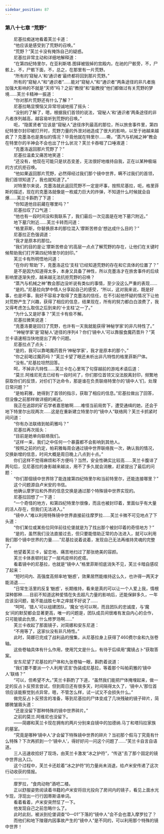 ```yaml
---
sidebar_position: 87
---
```

### 第八十七章 “荒野”  


　　尼基拉痴迷地看着芙兰卡道：  
　　“他应该是感受到了荒野的召唤。”  
　　“荒野？”芙兰卡没有掩饰自己的疑惑。  
　　尼基拉非常主动和详细地解释道：  
　　“在第四纪特里尔，在亚利斯塔.图铎被毁掉的宫殿内，在祂的尸骸旁，不，尸骸上，不，尸骸下面，不，总之，在那里有一片荒野。  
　　“所有的‘窥秘人’和‘通识者’最终都将回到那片荒野。”  
　　所有的“窥秘人”和“通识者”……能对“窥秘人”和“通识者”两条途径的非凡者施加强大影响的不就是“天师”吗？之前“教授”和“副教授”他们都做过有关荒野的梦境……芙兰卡精神一振道：  
　　“你对那片荒野还有什么了解？”  
　　尼基拉略显懊恼又异常坦诚地摇了摇头：  
　　“没别的了解了，嗯，根据我们首领的说法，‘窥秘人’和‘通识者’两条途径的非凡者序列越高，越容易听到荒野的召唤。”  
　　呃，“隐匿贤者”应该是“窥秘人”途径序列最高的那位，所以旅舍事件里，第四纪特里尔封印被打开时，荒野力量的外泄对祂造成了很大的影响，以至于祂越来越疯了？克墨洛也是类似的情况？毕竟他就在特里尔……嘶，“蒸汽与机械之神”教会在特里尔的半神会不会也出了什么状况？芙兰卡吞咽了口唾液道：  
　　“克墨洛返回那片荒野了？”  
　　尼基拉温柔又痛苦地笑道：  
　　“还没有，他现在可能只是状态变差，无法很好地维持自我，正在以某种极端的方式抗拒召唤。  
　　“他如果返回那片荒野，必然得经过我们那个镜中世界，瞒不过我们的首领，我们首领知道了，我也就知道了。”  
　　对特里尔来说，克墨洛就此返回荒野不一定是坏事，按照尼基拉，呃，格里菲斯的描述，现在的克墨洛就像是一枚威力巨大的炸弹，不知道什么时候就会自爆……芙兰卡斟酌了下道：  
　　“你知道他目前藏在哪里吗？”  
　　尼基拉叹了口气道：  
　　“他也有一段时间没和我联系了，我们最后一次见面是在地下墓穴附近。”  
　　地下墓穴附近……芙兰卡转而问道：  
　　“格里菲斯，你替换原本的那位混入‘摩斯苦修会’想达成什么目的？”  
　　尼基拉正色强调道：  
　　“我才是原本的那位。  
　　“我们的目的是让‘摩斯苦修会’的高层一点点了解荒野的存在，让他们在关键时候帮助我们打开第四纪特里尔的封印。”  
　　芙兰卡有所明悟地问道：  
　　“在你的‘帮助’下，克墨洛这位‘支柱’已经知道荒野的存在和它具体的位置了？”  
　　是不是因为知道得太多，本身又具备了神性，所以克墨洛才在旅舍事件的后续影响里逐渐失控，越来越无法抗拒荒野的召唤？  
　　“蒸汽与机械之神”教会那边没听说有类似的事情，至少没这么严重的表现……  
　　“是的。”尼基拉向梦中情人分享起自己的感受，“所以，这对我来说，既是好事，也是坏事，我好不容易才取得了克墨洛的信任，在不引起他怀疑的情况下让他对荒野产生了兴趣，获得了相应的信息，结果现在，所有的努力都白白浪费了，我又得考虑怎么取信之后到来的‘十支柱’之一了。”  
　　“为什么又是好事？”芙兰卡有些不解。  
　　尼基拉微笑说道：  
　　“克墨洛要是回归了荒野，也许有一天我就能获得‘神秘学家’的非凡特性了。”  
　　“‘神秘学家’是‘窥秘人’途径的序列4？你们‘镜中人’可以靠服食魔药晋升？”芙兰卡语速相当快地提出了两个问题。  
　　尼基拉点了点头：  
　　“是的，我可以靠喝魔药晋升‘神秘学家’，我才是原本的那个。”  
　　“你之前喝过魔药吗？”芙兰卡望了眼还未析出非凡特性的格里菲斯尸体。  
　　“没有。”尼基拉坦然回答。  
　　呵，不掉非凡特性……芙兰卡在心里骂了句穿越前的游戏术语后道：  
　　“莫兰.阿维尼死去已经有一段时间了，你们那位首领又没法脱离封印，频繁地获取你们的反馈，对伱们下达命令，那是谁在负责联络特里尔的‘镜中人’们，处理日常问题？”  
　　“是帕莉雅，她得到了首领的指示，获取了相应的信息。”尼基拉做出了回答，但没像之前那样做详细的阐述。  
　　我正在追踪的矿石学者嘉思敏啊……难怪当前局势下，遭受通缉的她，还会于地下特里尔出现两次……这是在重新建立特里尔的“镜中人”联络网？芙兰卡抓紧时间问道：  
　　“你有办法联络到帕莉雅吗？”  
　　尼基拉再次摇头：  
　　“目前是她单向联络我们。  
　　“这样一来，我们之中任何一个暴露都不会影响到其他人。  
　　“按照之前的约定，帕莉雅每周会通过镜中世界联络我一次，确认我的情况，交换新增的信息，时间大概是周日晚上八点到十点。”  
　　你们这样不觉得麻烦和不方便吗？当然，安全性确实比较高……芙兰卡腹诽了两句后，见尼基拉的身影越来越淡，用不了多久就会消散，赶紧提出了最后的问题：  
　　“你们那個镜中世界除了能连接第四纪特里尔和当前特里尔，还能连接哪里？”  
　　这个问题源自卢米安的书信。  
　　他确认摩罗拉和外界的信息交换是通过那个特殊镜中世界实现的。  
　　尼基拉回想了一下道：  
　　“一个奇怪的地方，和第四纪特里尔很像，而且也被封印着，里面似乎有大量的活人存在，但我们无法进入。”  
　　“镜中人”难以利用特殊镜中世界直接前往摩罗拉……芙兰卡微不可见地点了下头道：  
　　“你们某位或某些位同伴前往伦堡就是为了找出那个被封印着的奇怪地方？”  
　　“是的，虽然我们没法直接过去，但只要能借助正常的办法进入，就可以利用我们那个镜中世界的力量……”尼基拉说着说着，发现自己无法再维持灵魂的完整了。  
　　他望着芙兰卡，留恋地、痛苦地扫过了那张绝美的容颜。  
　　芙兰卡体表顿时起了一层鸡皮样的疙瘩。  
　　看着镜中的尼基拉，也就是“镜中人”格里菲斯彻底消失不见，芙兰卡暗自感叹了起来：  
　　“短时间内、高强度高频率地‘魅惑’，效果居然能维持这么久，也许得一两天才能消退……  
　　“日常生活里的反复‘魅惑’，长期维持，看来是真的可以让一个人爱上我，情根深种那种……目前不知道这种爱情在失去超凡力量的影响后，还能保鲜多久，一年应该没问题，能不能战胜七年之痒就不好说了……  
　　“呵呵，‘猎人’可以组建团队，‘魔女’也可以啊，而且团队的忠诚度，与‘魔女’间的默契都会显著更高，唯一的问题是，团队成员间很难有发自内心的合作，只可能彼此仇恨，什么修罗场啊……”  
　　芙兰卡收起了那面镜子，对简娜和安东尼道：  
　　“不用等了，这家伙没有非凡特性。”  
　　此时，简娜已完成了战利品的搜集，从尼基拉身上获得了460费尔金和九张卷轴。  
　　这些卷轴具体有什么作用，使用咒文是什么，有待于后续用“魔镜占卜”获取答案。  
　　安东尼望了尼基拉的尸体和九张卷轴一眼，斟酌着说道：  
　　“我们要不要派一个人利用‘谎言’伪装成尼基拉，等着那个叫帕莉雅的‘镜中人’联络？”  
　　“可以，但希望不大。”芙兰卡斟酌了下道，“虽然我们能把尸体掩埋起来，做一定的反占卜反预言尝试，但到周日还有很多天，时间隔得太久了，‘镜中人’那位首领应该能察觉到点异常，嗯，不管怎么样，试一试又不会损失什么。”  
　　做完反占卜反预言的准备，等到尼基拉的尸体变成了几块残破的镜子碎片，简娜微皱眉头道：  
　　“还是没留下那种特殊的镜中世界碎片。”  
　　之前的莫兰.阿维尼也没留下。  
　　——简娜和芙兰卡现在拥有的两片分别来自镜中的加德纳.马丁和塔玛拉家族的墓室。  
　　“究竟是哪种‘镜中人’才会留下特殊镜中世界的碎片？当初那个假马丁究竟有什么特殊？下次再抓到一个‘镜中人’，得好好问一问这个问题了……”芙兰卡自言自语道。  
　　三人迅速收拾好了现场，由芙兰卡激发“冰之护符”，“传送”去了那个固定的镜中世界出入口。  
　　这个过程中，芙兰卡还趁着“冰之护符”的力量尚未消退，给卢米安传递了这次行动收获的情报。  
　　…………  
　　摩罗拉，“食肉动物”酒吧二楼。  
　　正以舒服姿势阅读着书籍的卢米安将目光投向了房间内的镜子，看见上面水光乍现，浮现出一行行因蒂斯语单词。  
　　看着看着，卢米安突然怔了一下。  
　　他发现自己之前忽略什么了。  
　　此时此刻，被派到伦堡调查“0—01”下落的“镜中人”会不会也潜入摩罗拉了？  
　　而他们和地下陵寝内因事故产生的“镜中人”是不同的，可以利用那个特殊的镜中世界！  
